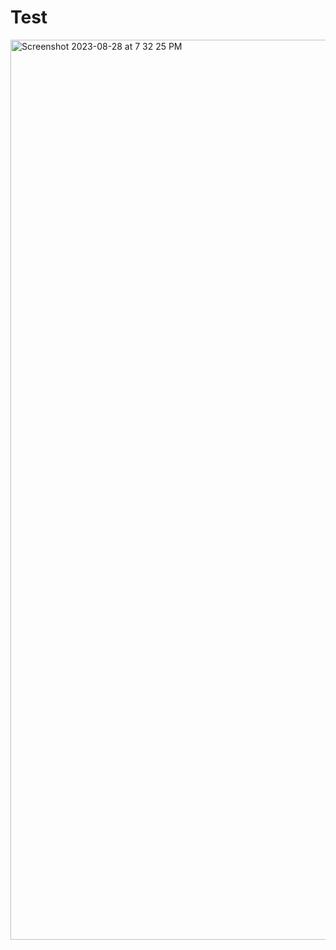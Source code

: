 # Test



<img width="1440" alt="Screenshot 2023-08-28 at 7 32 25 PM" src="https://github.com/maheoffl/basic-website/assets/121177974/39628fa2-e716-4e07-b424-b4d3ded52a68">
